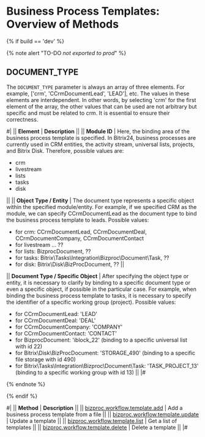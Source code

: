 # Business Process Templates: Overview of Methods

{% if build == 'dev' %}

{% note alert "TO-DO _not exported to prod_" %}

## DOCUMENT_TYPE

The `DOCUMENT_TYPE` parameter is always an array of three elements. For example, ['crm', 'CCrmDocumentLead', 'LEAD'], etc. The values in these elements are interdependent. In other words, by selecting 'crm' for the first element of the array, the other values that can be used are not arbitrary but specific and must be related to crm. It is essential to ensure their correctness.

#| 
|| **Element** | **Description** ||
|| **Module ID** | Here, the binding area of the business process template is specified. In Bitrix24, business processes are currently used in CRM entities, the activity stream, universal lists, projects, and Bitrix Disk. Therefore, possible values are:

- crm
- livestream
- lists
- tasks
- disk
  
|| 
|| **Object Type / Entity** | The document type represents a specific object within the specified module/entity. For example, if we specified CRM as the module, we can specify CCrmDocumentLead as the document type to bind the business process template to leads. Possible values:

- for crm: CCrmDocumentLead, CCrmDocumentDeal, CCrmDocumentCompany, CCrmDocumentContact
- for livestream ... ??
- for lists: BizprocDocument, ??
- for tasks: Bitrix\Tasks\Integration\Bizproc\Document\Task, ??
- for disk: Bitrix\Disk\BizProcDocument, ??
 ||

|| **Document Type / Specific Object** | After specifying the object type or entity, it is necessary to clarify by binding to a specific document type or even a specific object, if possible in the particular case. For example, when binding the business process template to tasks, it is necessary to specify the identifier of a specific working group (project). Possible values:

- for CCrmDocumentLead: 'LEAD'
- for CCrmDocumentDeal: 'DEAL'
- for CCrmDocumentCompany: 'COMPANY'
- for CCrmDocumentContact: 'CONTACT'
- for BizprocDocument: 'iblock_22' (binding to a specific universal list with id 22)
- for Bitrix\Disk\BizProcDocument: 'STORAGE_490' (binding to a specific file storage with id 490)
- for Bitrix\Tasks\Integration\Bizproc\Document\Task: 'TASK_PROJECT_13' (binding to a specific working group with id 13)
||
|#

{% endnote %}

{% endif %}

#| 
|| **Method** | **Description** ||
|| [bizproc.workflow.template.add](./bizproc-workflow-template-add.md) | Add a business process template from a file ||
|| [bizproc.workflow.template.update](./bizproc-workflow-template-update.md) | Update a template ||
|| [bizproc.workflow.template.list](./bizproc-workflow-template-list.md) | Get a list of templates ||
|| [bizproc.workflow.template.delete](./bizproc-workflow-template-delete.md) | Delete a template ||
|#